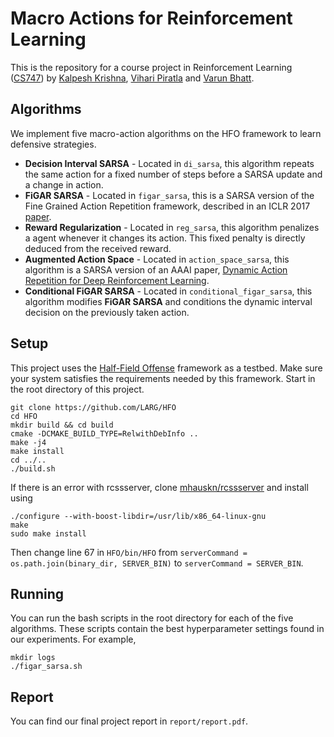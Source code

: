 Macro Actions for Reinforcement Learning
========================================

This is the repository for a course project in Reinforcement Learning ([CS747](https://www.cse.iitb.ac.in/~shivaram/teaching/cs747-a2017/)) by [Kalpesh Krishna](https://github.com/martiansideofthemoon/), [Vihari Piratla](https://github.com/vihari) and [Varun Bhatt](https://github.com/virtualgod).

## Algorithms

We implement five macro-action algorithms on the HFO framework to learn defensive strategies.

* **Decision Interval SARSA** - Located in `di_sarsa`, this algorithm repeats the same action for a fixed number of steps before a SARSA update and a change in action.
* **FiGAR SARSA** - Located in `figar_sarsa`, this is a SARSA version of the Fine Grained Action Repetition framework, described in an ICLR 2017 [paper](https://arxiv.org/abs/1702.06054).
* **Reward Regularization** - Located in `reg_sarsa`, this algorithm penalizes a agent whenever it changes its action. This fixed penalty is directly deduced from the received reward.
* **Augmented Action Space** - Located in `action_space_sarsa`, this algorithm is a SARSA version of an AAAI paper, [Dynamic Action Repetition for Deep Reinforcement Learning](https://www.aaai.org/ocs/index.php/AAAI/AAAI17/paper/viewFile/14866/14384).
* **Conditional FiGAR SARSA** - Located in `conditional_figar_sarsa`, this algorithm modifies **FiGAR SARSA** and conditions the dynamic interval decision on the previously taken action.

## Setup
This project uses the [Half-Field Offense](https://github.com/LARG/HFO) framework as a testbed. Make sure your system satisfies the requirements needed by this framework. Start in the root directory of this project.
````
git clone https://github.com/LARG/HFO
cd HFO
mkdir build && cd build
cmake -DCMAKE_BUILD_TYPE=RelwithDebInfo ..
make -j4
make install
cd ../..
./build.sh
````

If there is an error with rcssserver, clone [mhauskn/rcssserver](https://github.com/mhauskn/rcssserver) and install using

````
./configure --with-boost-libdir=/usr/lib/x86_64-linux-gnu
make
sudo make install
````
Then change line 67 in `HFO/bin/HFO` from `serverCommand = os.path.join(binary_dir, SERVER_BIN)` to `serverCommand = SERVER_BIN`.

## Running

You can run the bash scripts in the root directory for each of the five algorithms. These scripts contain the best hyperparameter settings found in our experiments. For example,
````
mkdir logs
./figar_sarsa.sh
````

## Report

You can find our final project report in `report/report.pdf`.
